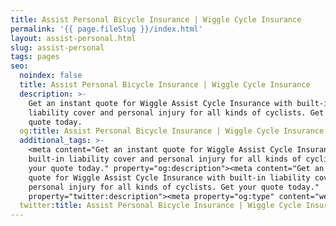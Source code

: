 ```yaml
---
title: Assist Personal Bicycle Insurance | Wiggle Cycle Insurance
permalink: '{{ page.fileSlug }}/index.html'
layout: assist-personal.html
slug: assist-personal
tags: pages
seo:
  noindex: false
  title: Assist Personal Bicycle Insurance | Wiggle Cycle Insurance
  description: >-
    Get an instant quote for Wiggle Assist Cycle Insurance with built-in
    liability cover and personal injury for all kinds of cyclists. Get your
    quote today.
  og:title: Assist Personal Bicycle Insurance | Wiggle Cycle Insurance
  additional_tags: >-
    <meta content="Get an instant quote for Wiggle Assist Cycle Insurance with
    built-in liability cover and personal injury for all kinds of cyclists. Get
    your quote today." property="og:description"><meta content="Get an instant
    quote for Wiggle Assist Cycle Insurance with built-in liability cover and
    personal injury for all kinds of cyclists. Get your quote today."
    property="twitter:description"><meta property="og:type" content="website">
  twitter:title: Assist Personal Bicycle Insurance | Wiggle Cycle Insurance
---
```




